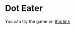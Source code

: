 # Dot Eater
You can try the game on <a href="https://github.com/IGameDevI/Dot-Eater/blob/master/dotEater.apk">this link</a>
